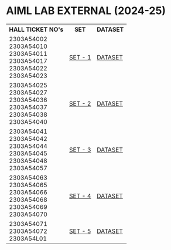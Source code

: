 # AIML LAB EXTERNAL (2024-25)

<table>
  <tr>
    <th>HALL TICKET NO's</th>
    <th>SET</th>
    <th>DATASET</th>
  </tr>
  <tr>
    <td>2303A54002<br>
      2303A54010<br>
      2303A54011<br>
      2303A54017<br>
      2303A54022<br>
      2303A54023<br>
     </td>
    <td><a href = "https://drive.google.com/file/d/1YirYVesyhXgVXT3K1AxB2muRGetHYX19/view?usp=sharing">SET - 1</a></td>
    <td><a href = "https://drive.google.com/file/d/115bly2OgFhAFvYG8ChIzMYGvcrmYWL1n/view?usp=sharing">DATASET</a></td>
  </tr>
  <tr>
    <td>2303A54025<br>
      2303A54027<br>
      2303A54036<br>
      2303A54037<br>
      2303A54038<br>
      2303A54040<br>
     </td>
    <td><a href = "https://drive.google.com/file/d/13gF3DN9F-RiTkif2S3DDzIVlhn26ERcH/view?usp=sharing">SET - 2</a></td>
    <td><a href = "https://drive.google.com/file/d/1eRxraOHkOZFOxwAy7PoWlnOIDnnWNWrG/view?usp=sharing">DATASET</a></td>
  </tr>
  <tr>
    <td>2303A54041<br>
      2303A54042<br>
      2303A54044<br>
      2303A54045<br>
      2303A54048<br>
      2303A54057<br>
      </td>
    <td><a href = "https://drive.google.com/file/d/1W0vZgL6ZHsTfXwMjV6WRKajSXPGQ-BVT/view?usp=sharing">SET - 3</a></td>
    <td><a href = "https://drive.google.com/file/d/1d3G8JlKtCcKSz57jVvUHw3a_DR0ug83i/view?usp=sharing">DATASET</a></td>
  </tr>
  <tr>
    <td>2303A54063<br>
      2303A54065<br>
      2303A54066<br>
      2303A54068<br>
      2303A54069<br>
      2303A54070<br>
     </td>
    <td><a href = "https://drive.google.com/file/d/1v8f5Q8x0SWmfBDUxYTe29tOfi9b0kicI/view?usp=sharing">SET - 4</a></td>
    <td><a href = "https://drive.google.com/file/d/1AGIi2QMd57J2reZhdVBIJ632XazLP62u/view?usp=sharing">DATASET</a></td>
  </tr>
  <tr>
    <td>2303A54071<br>
      2303A54072<br>
      2303A54L01<br>
     </td>
    <td><a href = "https://drive.google.com/file/d/1eeCaN4u8Ay10KADUWGBj83btk-5uz7cG/view?usp=sharing">SET - 5</a></td>
    <td><a href = "https://drive.google.com/file/d/1Pfp8j6GWgKusQUlqwrj5losFSlCttLV1/view?usp=sharing">DATASET</a></td>
  </tr>
</table>
